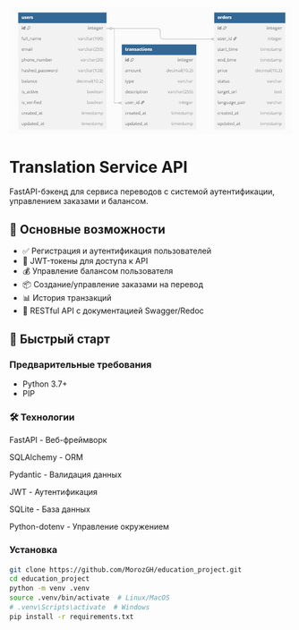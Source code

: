 ![Image alt](https://github.com/MorozGH/education_project/blob/main/erd.jpg)

# Translation Service API

FastAPI-бэкенд для сервиса переводов с системой аутентификации, управлением заказами и балансом.

## 📌 Основные возможности

- ✅ Регистрация и аутентификация пользователей
- 🔐 JWT-токены для доступа к API
- 💰 Управление балансом пользователя
- 📦 Создание/управление заказами на перевод
- 📊 История транзакций
- 🔄 RESTful API с документацией Swagger/Redoc

## 🚀 Быстрый старт

### Предварительные требования
- Python 3.7+
- PIP

### 🛠 Технологии

FastAPI - Веб-фреймворк

SQLAlchemy - ORM

Pydantic - Валидация данных

JWT - Аутентификация

SQLite - База данных

Python-dotenv - Управление окружением

### Установка
```bash
git clone https://github.com/MorozGH/education_project.git
cd education_project
python -m venv .venv
source .venv/bin/activate  # Linux/MacOS
# .venv\Scripts\activate  # Windows
pip install -r requirements.txt
